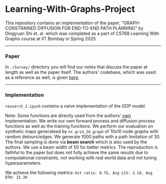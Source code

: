 # Learning-With-Graphs-Project
This repository contains an implementation of the paper, "GRAPH-CONSTRAINED DIFFUSION FOR END-TO-END  PATH PLANNING" by Dingyuan Shi et. al. which was completed as a part of CS768 Learning With Graphs course at IIT Bombay in Spring 2025.

---

### Paper
In ```./Survey/``` directory you will find our notes that discuss the paper at length as well as the paper itself. The authors' codebase, which was used as a reference as well, is given [here](https://github.com/dingyuan-shi/Graph-Diffusion-Planning).

---

### Implementation

```research_2.ipynb``` contains a naive implementation of the GDP model. 

Note: Some functions are directly used from the authors' [own](https://github.com/dingyuan-shi/Graph-Diffusion-Planning/tree/main) implementation. We write our own forward process and diffusion process functions as well as the training functions. We perform our evaluation on synthetic maps generateed by ```nx.grid_2d_graph``` of 10x10 node graphs with random detours/edges. We generate 1000 paths with a path limitation of 30. The final sampling is done via **beam search** which is also used by the authors. We use a beam width of 50 for better metrics. The reproduction is faithful to the paper but does not fully achieve the same results due to computational constraints, not working with real world data and not tuning hyperparameters. 

We achieve the following metrics: ```Hit ratio: 0.75, Avg LCS: 2.10, Avg DTW: 15.30```
